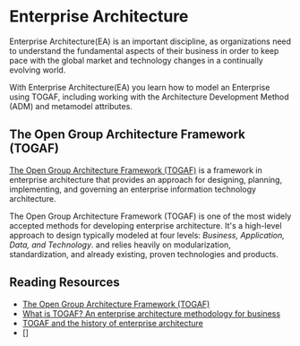 # Enterprise Architecture

Enterprise Architecture(EA) is an important discipline, as organizations need to understand the fundamental aspects of their business in order to keep pace with the global market and technology changes in a continually evolving world. 

With Enterprise Architecture(EA) you learn how to model an Enterprise using TOGAF, including working with the Architecture Development Method (ADM) and metamodel attributes.

## The Open Group Architecture Framework (TOGAF)

[The Open Group Architecture Framework (TOGAF)](https://en.wikipedia.org/wiki/The_Open_Group_Architecture_Framework) is a framework in enterprise architecture that provides an approach for designing, planning, implementing, and governing an enterprise information technology architecture.

The Open Group Architecture Framework (TOGAF) is one of the most widely accepted methods for developing enterprise architecture. It's a high-level approach to design typically modeled at four levels: _Business, Application, Data, and Technology_. and relies heavily on modularization, standardization, and already existing, proven technologies and products. 

## Reading Resources

* [The Open Group Architecture Framework (TOGAF)](https://www.opengroup.org/togaf)
* [What is TOGAF? An enterprise architecture methodology for business](https://www.cio.com/article/228328/what-is-togaf-an-enterprise-architecture-methodology-for-business.html)
* [TOGAF and the history of enterprise architecture](https://www.redhat.com/architect/togaf)
* []